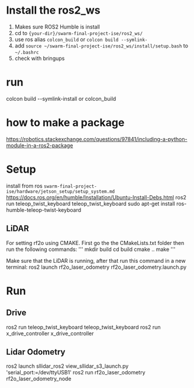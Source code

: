 # Install the ros2_ws 
1. Makes sure ROS2 Humble is install
1. cd to `{your-dir}/swarm-final-project-ise/ros2_ws/`
1. use ros alias `colcon_build` or `colcon build --symlink-`
1. add `source ~/swarm-final-project-ise/ros2_ws/install/setup.bash` to `~/.bashrc`
1. check with bringups

# run 
colcon build --symlink-install or colcon_build


# how to make a package 
https://robotics.stackexchange.com/questions/97841/including-a-python-module-in-a-ros2-package


# Setup 
install from ros `swarm-final-project-ise/hardware/jetson_setup/setup_system.md`
https://docs.ros.org/en/humble/Installation/Ubuntu-Install-Debs.html
ros2 run teleop_twist_keyboard teleop_twist_keyboard
sudo apt-get install ros-humble-teleop-twist-keyboard

## LiDAR
For setting rf2o using CMAKE. First go the the CMakeLists.txt folder then run the following commands:
'''
mkdir build
cd build
cmake ..
make
'''

Make sure that the LiDAR is running, after that run this command in a new terminal:
ros2 launch rf2o_laser_odometry rf2o_laser_odometry.launch.py


# Run
## Drive 
ros2 run teleop_twist_keyboard teleop_twist_keyboard 
ros2 run x_drive_controller x_drive_controller
## Lidar Odometry
<!-- ros2 launch sllidar_ros2 view_sllidar_s3_launch.py # to start the RPLidar Node -->
ros2 launch sllidar_ros2 view_sllidar_s3_launch.py 'serial_port:=/dev/ttyUSB1'
ros2 run rf2o_laser_odometry rf2o_laser_odometry_node 